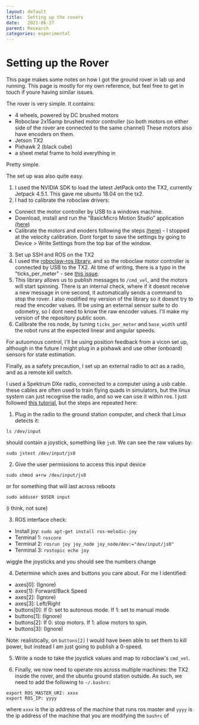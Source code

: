 ```yaml
---
layout: default
title:  Setting up the rovers
date:   2021-06-27
parent: Research
categories: experimental
---
```



# Setting up the Rover

This page makes some notes on how I got the ground rover in lab up and running. This page is mostly for my own reference, but feel free to get in touch if youre having similar issues. 

The rover is very simple. It contains:
- 4 wheels, powered by DC brushed motors
- Roboclaw 2x15amp brushed motor controller (so both motors on either side of the rover are connected to the same channel) These motors also have encoders on them.
- Jetson TX2
- Pixhawk 2 (black cube)
- a sheet metal frame to hold everything in

Pretty simple. 

The set up was also quite easy. 

1. I used the NVIDIA SDK to load the latest JetPack onto the TX2, currently Jetpack 4.5.1. This gave me ubuntu 18.04 on the tx2.
2. I had to calibrate the roboclaw drivers:
  - Connect the motor controller by USB to a windows machine. 
  - Download, install and run the "BasicMicro Motion Studio" application [(here)](https://www.basicmicro.com/downloads)
  - Calibrate the motors and enoders following the steps [(here)](https://resources.basicmicro.com/auto-tuning-with-motion-studio/) - I stopped at the velocity calibration. Dont forget to save the settings by going to Device > Write Settings from the top bar of the window.
3. Set up SSH and ROS on the TX2
4. I used the [roboclaw-ros library](https://github.com/sonyccd/roboclaw_ros), and so the roboclaw motor controller is connected by USB to the TX2. At time of writing, there is a typo in the "ticks_per_meter" - see [this issue](https://github.com/sonyccd/roboclaw_ros/pull/22/commits/7d4e2b35de97e0ccadcba2e46aa0c86d7a1f7392).  
5. This library allows us to publish messages to `/cmd_vel`, and the motors will start spinning. There is an internal check, where if it doesnt receive a new message in one second, it automatically sends a command to stop the rover.  I also modified my version of the library so it doesnt try to read the encoder values. Ill be using an external sensor suite to do odometry, so I dont need to know the raw encoder values. I'll make my version of the repository public soon.
6. Calibrate the ros node, by tuning `ticks_per_meter` and `base_width` until the robot runs at the expected linear and angular speeds.

For autuomous control, I'll be using position feedback from a vicon set up, although in the future I might plug in a pixhawk and use other (onboard) sensors for state estimation. 

Finally, as a safety precaution, I set up an external radio to act as a radio, and as a remote kill switch.

I used a Spektrum DXe radio, connected to a computer using a usb cable. these cables are often used to train flying quads in simulators, but the linux system can just recognise the radio, and so we can use it within ros. I just followed [this tutorial](http://wiki.ros.org/joy/Tutorials/ConfiguringALinuxJoystick), but the steps are repeated here:

1. Plug in the radio to the ground station computer, and check that Linux detects it: 
```
ls /dev/input
```
should contain a joystick, something like `js0`. We can see the raw values by:
```
sudo jstest /dev/input/js0
```

2. Give the user permissions to access this input device 
```
sudo chmod a+rw /dev/input/js0
```
or for something that will last across reboots
```
sudo adduser $USER input
```
(i think, not sure)


3. ROS interface check:
- Install joy: `sudo apt-get install ros-melodic-joy`
- Terminal 1: `roscore`
- Terminal 2: `rosrun joy joy_node joy_node/dev:="dev/input/js0"`
- Terminal 3: `rostopic echo joy`

wiggle the joysticks and you should see the numbers change

4. Determine which axes and buttons you care about. For me I identified:
- axes[0]: (Ignore)
- axes[1]: Forward/Back Speed
- axes[2]: (Ignore)
- axes[3]: Left/Right
- buttons[0]: If 0: set to autonous mode. If 1: set to manual mode
- buttons[1]: (Ignore)
- buttons[2]: If 0: stop motors. If 1: allow motors to spin.
- buttons[3]: (Ignore)

Note: realistically, on `buttons[2]` I would have been able to set them to kill power, but instead I am just going to publish a 0-speed.


5. Write a node to take the joystick values and map to roboclaw's `cmd_vel`. 

6. Finally, we now need to operate ros across multiple machines: the TX2 inside the rover, and the ubuntu ground station outside. As such, we need to add the following to `~/.bashrc`:

```
export ROS_MASTER_URI: xxxx
export ROS_IP: yyyy
```

where `xxxx` is the ip address of the machine that runs ros master
and `yyyy` is the ip address of the machine that you are modifying the `bashrc` of

